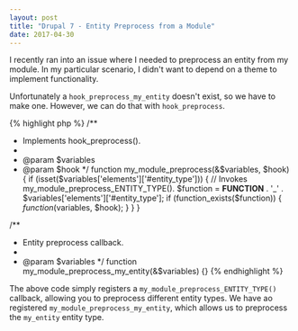 ```yaml
---
layout: post
title: "Drupal 7 - Entity Preprocess from a Module"
date: 2017-04-30
---
```

I recently ran into an issue where I needed to preprocess an entity
from my module. In my particular scenario, I didn't want to depend on
a theme to implement functionality.

Unfortunately a `hook_preprocess_my_entity` doesn't exist, so we have
to make one. However, we can do that with `hook_preprocess`.

{% highlight php %}
/**
 * Implements hook_preprocess().
 *
 * @param $variables
 * @param $hook
 */
function my_module_preprocess(&$variables, $hook) {
  if (isset($variables['elements']['#entity_type'])) {
    // Invokes my_module_preprocess_ENTITY_TYPE().
    $function = __FUNCTION__ . '_' . $variables['elements']['#entity_type'];
    if (function_exists($function)) {
      $function($variables, $hook);
    }
  }
}

/**
 * Entity preprocess callback.
 *
 * @param $variables
 */
function my_module_preprocess_my_entity(&$variables) {}
{% endhighlight %}

The above code simply registers a `my_module_preprocess_ENTITY_TYPE()`
callback, allowing you to preprocess different entity types. We have
ao registered `my_module_preprocess_my_entity`, which allows us to
preprocess the `my_entity` entity type.
